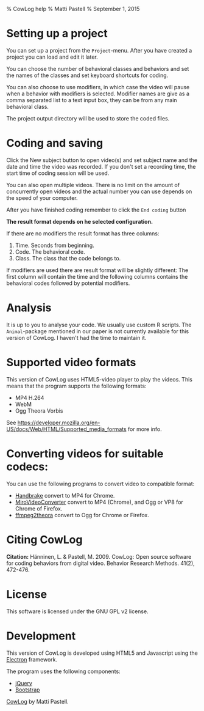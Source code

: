 % CowLog help
% Matti Pastell
% September 1, 2015

# Setting up a project

You can set up a project from the `Project`-menu. After
you have created a project you can load and edit it later.

You can choose the number of behavioral classes and
behaviors and set the names of the classes and set keyboard shortcuts
for coding.

You can also choose to use modifiers, in which case the video will pause
when a behavior with modifiers is selected. Modifier names are give as a
comma separated list to a text input box, they can be from any main
behavioral class.

The project output directory will be used to store the coded files.

# Coding and saving

Click the New subject button to open video(s)  and set
subject name and the date and time the video was recorded.
If you don't set a recording time, the start time of
coding session will be used.

You can also open multiple videos. There is no limit on the amount of
concurrently open videos and the actual number you can use depends
on the speed of your computer.

After you have finished coding remember to click the `End coding` button

**The result format depends on he selected configuration.**

If there are no modifiers the result format has three columns:

1.  Time. Seconds from beginning.
2.  Code. The behavioral code.
3.  Class. The class that the code belongs to.

If modifiers are used there are result format will be slightly
different: The first column will contain the time and the following
columns contains the behavioral codes followed by potential modifiers.

# Analysis

It is up to you to analyse your code. We usually use custom R scripts.
The `Animal`-package mentioned in our paper is not currently available
for this version of CowLog. I haven't had the time to maintain it.

# Supported video formats

This version of CowLog uses HTML5-video player to play the videos.
This means that the program supports the following formats:

* MP4 H.264
* WebM
* Ogg Theora Vorbis

See https://developer.mozilla.org/en-US/docs/Web/HTML/Supported_media_formats for
more info.

# Converting videos for suitable codecs:

You can use the following programs to convert video to compatible
format:

-   [Handbrake](http://handbrake.fr/) convert to MP4 for Chrome.
-   [MiroVideoConverter](http://www.mirovideoconverter.com/) convert to
    MP4 (Chrome), and Ogg or VP8 for Chrome of Firefox.
-   [ffmpeg2theora](http://v2v.cc/~j/ffmpeg2theora/) convert to Ogg for
    Chrome or Firefox.

# Citing CowLog

**Citation:** Hänninen, L. & Pastell, M. 2009. CowLog: Open source
software for coding behaviors from digital video. Behavior Research
Methods. 41(2), 472-476.

# License
This software is licensed under the GNU GPL v2 license.

# Development
This version of CowLog is developed using HTML5 and Javascript using the
[Electron](http://electron.atom.io/) framework.

The program uses the following components:

* [jQuery](https://jquery.com/)
* [Bootstrap](http://getbootstrap.com/)

[CowLog](http://cowlog.org) by Matti Pastell.
